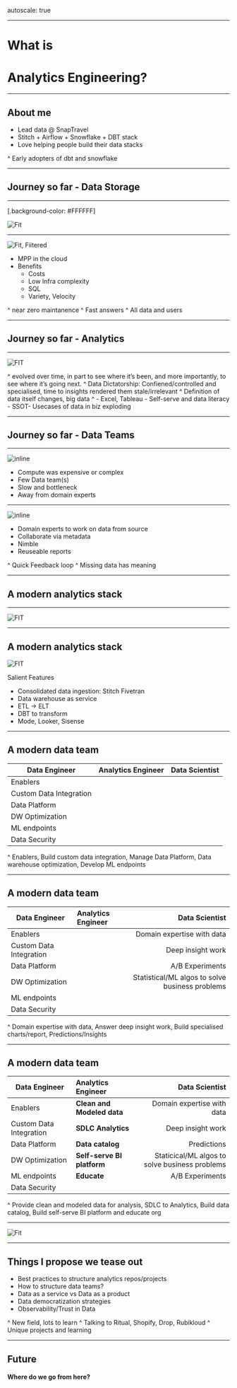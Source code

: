 autoscale: true

---


# What is
# Analytics Engineering?

---

## About me

- Lead data @ SnapTravel
- Stitch + Airflow + Snowflake + DBT stack
- Love helping people build their data stacks

^ Early adopters of dbt and snowflake

---
## Journey so far - Data Storage

---

[.background-color: #FFFFFF]

![Fit](https://nehiljain.com/images/journey-cdw2020.png)

---

![Fit, Fiitered](https://nehiljain.com/images/journey-cdw2020.png)

- MPP in the cloud
- Benefits
  - Costs
  - Low Infra complexity
  - SQL
  - Variety, Velocity


^ near zero maintanence
^ Fast answers
^ All data and users

---

## Journey so far - Analytics

---

![FIT](https://nehiljain.com/images/journey-analytics.png)


^ evolved over time, in part to see where it’s been, and more importantly, to see where it’s going next.
^ Data Dictatorship: Confiened/controlled and specialised, time to insights rendered them stale/irrelevant
^ Definition of data itself changes, big data
^ - Excel, Tableau - Self-serve and data literacy - SSOT- Usecases of data in biz exploding

---

## Journey so far - Data Teams

---

![inline](https://nehiljain.com/images/data-team-old.png)

- Compute was expensive or complex
- Few Data team(s)
- Slow and bottleneck
- Away from domain experts

---

![inline](https://nehiljain.com/images/data-team-new.png)


- Domain experts to work on data from source
- Collaborate via metadata
- Nimble
- Reuseable reports

^ Quick Feedback loop
^ Missing data has meaning

---

## A modern analytics stack

---

![FIT](https://blog.getdbt.com/content/images/downloaded_images/What--exactly--is-dbt-/1-BogoeTTK1OXFU1hPfUyCFw.png)

---

## A modern analytics stack

![FIT](https://blog.getdbt.com/content/images/downloaded_images/What--exactly--is-dbt-/1-BogoeTTK1OXFU1hPfUyCFw.png)

Salient Features
- Consolidated data ingestion: Stitch Fivetran
- Data warehouse as service
- ETL -> ELT
- DBT to transform
- Mode, Looker, Sisense

---

## A modern data team

| Data Engineer | Analytics Engineer  | Data Scientist  |
-----------| :----------- | -----------: |
Enablers       |          |
Custom Data Integration       |   |
Data Platform       |     |
DW Optimization       |   |
ML endpoints       |    |
Data Security       |       |


^ Enablers, Build custom data integration, Manage Data Platform, Data warehouse optimization, Develop ML endpoints

---

## A modern data team

| Data Engineer | Analytics Engineer  | Data Scientist  |
-----------| :----------- | -----------: |
Enablers       |          |     Domain expertise with data
Custom Data Integration       |        |     Deep insight work
Data Platform       |          |   A/B Experiments
DW Optimization       |        |     Statistical/ML algos to solve business problems
ML endpoints       |          |
Data Security       |       |

^ Domain expertise with data, Answer deep insight work,  Build specialised charts/report,  Predictions/Insights

---



## A modern data team

| Data Engineer | Analytics Engineer  | Data Scientist  |
-----------| :----------- | -----------: |
Enablers       |     **Clean and Modeled data**    |     Domain expertise with data
Custom Data Integration       |   **SDLC Analytics**    |     Deep insight work
Data Platform       |     **Data catalog**    |     Predictions
DW Optimization       |   **Self-serve BI platform**    |     Staticical/ML algos to solve business problems
ML endpoints       |     **Educate**    | A/B Experiments
Data Security       |       |

^ Provide clean and modeled data for analysis, SDLC to Analytics, Build data catalog, Build self-serve BI platform and educate org

---

![Fit](https://nehiljain.com/images/analytics-engineer-postings.gif)

---

## Things I propose we tease out

- Best practices to structure analytics repos/projects
- How to structure data teams?
- Data as a service vs Data as a product
- Data democratization strategies
- Observability/Trust in Data


^ New field, lots to learn
^ Talking to Ritual, Shopify, Drop, Rubikloud
^ Unique projects and learning

---

## Future

#### Where do we go from here?
